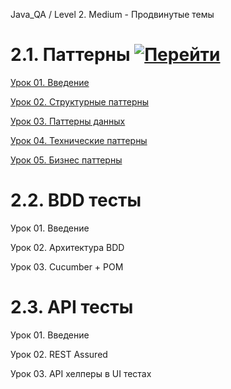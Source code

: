 Java_QA / Level 2. Medium - Продвинутые темы

# 2.1. Паттерны [![Перейти](https://img.shields.io/badge/-%D0%9F%D0%B5%D1%80%D0%B5%D0%B9%D1%82%D0%B8-blue)](1.%20Паттерны/README.md)

[Урок 01. Введение](1.%20Паттерны/Урок%2001.%20Введение/README.md)

[Урок 02. Структурные паттерны](1.%20Паттерны/Урок%2002.%20Структурные%20паттерны/README.md)

[Урок 03. Паттерны данных](1.%20Паттерны/Урок%2003.%20Паттерны%20данных/README.md)

[Урок 04. Технические паттерны](1.%20Паттерны/Урок%2004.%20Технические%20паттерны/README.md)

[Урок 05. Бизнес паттерны](1.%20Паттерны/Урок%2005.%20Бизнес%20паттерны/README.md)

# 2.2. BDD тесты

Урок 01. Введение

Урок 02. Архитектура BDD

Урок 03. Cucumber + POM

# 2.3. API тесты

Урок 01. Введение

Урок 02. REST Assured

Урок 03. API хелперы в UI тестах